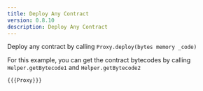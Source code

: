 ```yaml
---
title: Deploy Any Contract
version: 0.8.10
description: Deploy Any Contract
---
```


Deploy any contract by calling `Proxy.deploy(bytes memory _code)`

For this example, you can get the contract bytecodes by calling `Helper.getBytecode1` and `Helper.getBytecode2`

```solidity
{{{Proxy}}}
```
